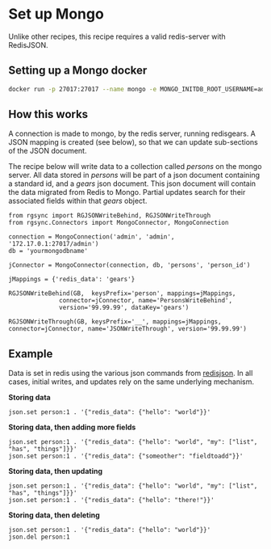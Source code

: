 # Set up Mongo

Unlike other recipes, this recipe requires a valid redis-server with RedisJSON.

## Setting up a Mongo docker
```bash
docker run -p 27017:27017 --name mongo -e MONGO_INITDB_ROOT_USERNAME=admin -e MONGO_INITDB_ROOT_PASSWORD=adminpasswd -e MONGO_INITDB_DATABASE=admin
```

## How this works

A connection is made to mongo, by the redis server, running redisgears.  A JSON mapping is created (see below), so that we can update sub-sections of the JSON document.

The recipe below will write data to a collection called *persons* on the mongo server.  All data stored in *persons* will be part of a json document containing a standard id, and a *gears* json document. This json document will contain the data migrated from Redis to Mongo.  Partial updates search for their associated fields within that *gears* object.

```
from rgsync import RGJSONWriteBehind, RGJSONWriteThrough
from rgsync.Connectors import MongoConnector, MongoConnection

connection = MongoConnection('admin', 'admin', '172.17.0.1:27017/admin')
db = 'yourmongodbname'

jConnector = MongoConnector(connection, db, 'persons', 'person_id')

jMappings = {'redis_data': 'gears'}

RGJSONWriteBehind(GB,  keysPrefix='person', mappings=jMappings,
              connector=jConnector, name='PersonsWriteBehind',
              version='99.99.99', dataKey='gears')

RGJSONWriteThrough(GB, keysPrefix='__', mappings=jMappings, connector=jConnector, name='JSONWriteThrough', version='99.99.99')
```

## Example

Data is set in redis using the various json commands from [redisjson](https://redisjson.io). In all cases, initial writes, and updates rely on the same underlying mechanism.

**Storing data**

```
json.set person:1 . '{"redis_data": {"hello": "world"}}'
```

**Storing data, then adding more fields**

```
json.set person:1 . '{"redis_data": {"hello": "world", "my": ["list", "has", "things"]}}'
json.set person:1 . '{"redis_data": {"someother": "fieldtoadd"}}'
```

**Storing data, then updating**

```
json.set person:1 . '{"redis_data": {"hello": "world", "my": ["list", "has", "things"]}}'
json.set person:1 . '{"redis_data": {"hello": "there!"}}'
```

**Storing data, then deleting**

```
json.set person:1 . '{"redis_data": {"hello": "world"}}'
json.del person:1
```
